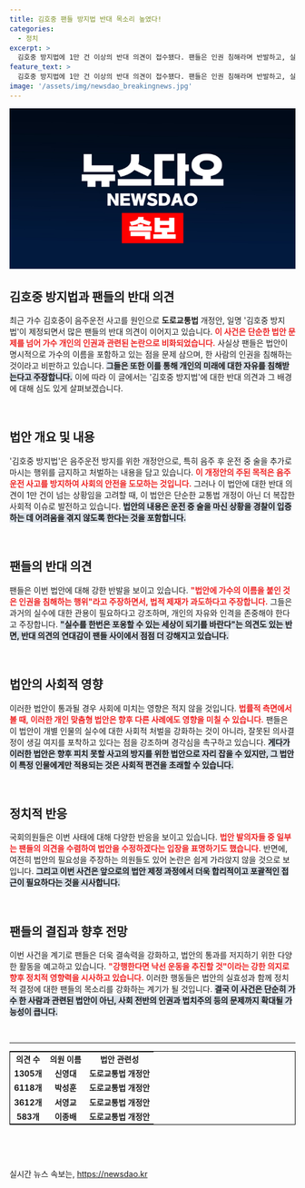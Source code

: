 ```yaml
---
title: 김호중 팬들 방지법 반대 목소리 높였다!
categories:
  - 정치
excerpt: >
  김호중 방지법에 1만 건 이상의 반대 의견이 접수됐다. 팬들은 인권 침해라며 반발하고, 실수를 포용하는 사회를 촉구하는 등 강력히 반대하는 목소리를 내고 있다. 이 법안이 가수의 이름을 딴 것에 대한 논란이 일고 있어 귀추가 주목된다.
feature_text: >
  김호중 방지법에 1만 건 이상의 반대 의견이 접수됐다. 팬들은 인권 침해라며 반발하고, 실수를 포용하는 사회를 촉구하는 등 강력히 반대하는 목소리를 내고 있다. 이 법안이 가수의 이름을 딴 것에 대한 논란이 일고 있어 귀추가 주목된다.
image: '/assets/img/newsdao_breakingnews.jpg'
---
```


<p><img src="/assets/img/newsdao_breakingnews.jpg" alt="koreaapp 속보" /></p>

<h2 data-ke-size="size26">김호중 방지법과 팬들의 반대 의견</h2>

<p data-ke-size="size16">
최근 가수 김호중이 음주운전 사고를 원인으로 <b>도로교통법</b> 개정안, 일명 '김호중 방지법'이 제정되면서 많은 팬들의 반대 의견이 이어지고 있습니다. <b><span style="color: #ee2323;">이 사건은 단순한 법안 문제를 넘어 가수 개인의 인권과 관련된 논란으로 비화되었습니다.</span></b> 사실상 팬들은 법안이 명시적으로 가수의 이름을 포함하고 있는 점을 문제 삼으며, 한 사람의 인권을 침해하는 것이라고 비판하고 있습니다. <b><span style="background-color: #21538527;">그들은 또한 이를 통해 개인의 미래에 대한 자유를 침해받는다고 주장합니다.</span></b> 이에 따라 이 글에서는 '김호중 방지법'에 대한 반대 의견과 그 배경에 대해 심도 있게 살펴보겠습니다.
</p>

<p data-ke-size="size16">&nbsp;</p>

<h2 data-ke-size="size26">법안 개요 및 내용</h2>

<p data-ke-size="size16">
'김호중 방지법'은 음주운전 방지를 위한 개정안으로, 특히 음주 후 운전 중 술을 추가로 마시는 행위를 금지하고 처벌하는 내용을 담고 있습니다. <b><span style="color: #ee2323;">이 개정안의 주된 목적은 음주운전 사고를 방지하여 사회의 안전을 도모하는 것입니다.</span></b> 그러나 이 법안에 대한 반대 의견이 1만 건이 넘는 상황임을 고려할 때, 이 법안은 단순한 교통법 개정이 아닌 더 복잡한 사회적 이슈로 발전하고 있습니다. <b><span style="background-color: #21538527;">법안의 내용은 운전 중 술을 마신 상황을 경찰이 입증하는 데 어려움을 겪지 않도록 한다는 것을 포함합니다.</span></b>
</p>

<p data-ke-size="size16">&nbsp;</p>

<h2 data-ke-size="size26">팬들의 반대 의견</h2>

<p data-ke-size="size16">
팬들은 이번 법안에 대해 강한 반발을 보이고 있습니다. <b><span style="color: #ee2323;">"법안에 가수의 이름을 붙인 것은 인권을 침해하는 행위"라고 주장하면서, 법적 제재가 과도하다고 주장합니다.</span></b> 그들은 과거의 실수에 대한 관용이 필요하다고 강조하며, 개인의 자유와 인격을 존중해야 한다고 주장합니다. <b><span style="background-color: #21538527;">"실수를 한번은 포옹할 수 있는 세상이 되기를 바란다"는 의견도 있는 반면, 반대 의견의 연대감이 팬들 사이에서 점점 더 강해지고 있습니다.</span></b>
</p>

<p data-ke-size="size16">&nbsp;</p>

<h2 data-ke-size="size26">법안의 사회적 영향</h2>

<p data-ke-size="size16">
이러한 법안이 통과될 경우 사회에 미치는 영향은 적지 않을 것입니다. <b><span style="color: #ee2323;">법률적 측면에서 볼 때, 이러한 개인 맞춤형 법안은 향후 다른 사례에도 영향을 미칠 수 있습니다.</span></b> 팬들은 이 법안이 개별 인물의 실수에 대한 사회적 처벌을 강화하는 것이 아니라, 잘못된 의사결정이 생길 여지를 포착하고 있다는 점을 강조하며 경각심을 촉구하고 있습니다. <b><span style="background-color: #21538527;">게다가 이러한 법안은 향후 피치 못할 사고의 방지를 위한 법안으로 자리 잡을 수 있지만, 그 법안이 특정 인물에게만 적용되는 것은 사회적 편견을 초래할 수 있습니다.</span></b>
</p>

<p data-ke-size="size16">&nbsp;</p>

<h2 data-ke-size="size26">정치적 반응</h2>

<p data-ke-size="size16">
국회의원들은 이번 사태에 대해 다양한 반응을 보이고 있습니다. <b><span style="color: #ee2323;">법안 발의자들 중 일부는 팬들의 의견을 수렴하여 법안을 수정하겠다는 입장을 표명하기도 했습니다.</span></b> 반면에, 여전히 법안의 필요성을 주장하는 의원들도 있어 논란은 쉽게 가라앉지 않을 것으로 보입니다. <b><span style="background-color: #21538527;">그리고 이번 사건은 앞으로의 법안 제정 과정에서 더욱 합리적이고 포괄적인 접근이 필요하다는 것을 시사합니다.</span></b>
</p>

<p data-ke-size="size16">&nbsp;</p>

<h2 data-ke-size="size26">팬들의 결집과 향후 전망</h2>

<p data-ke-size="size16">
이번 사건을 계기로 팬들은 더욱 결속력을 강화하고, 법안의 통과를 저지하기 위한 다양한 활동을 예고하고 있습니다. <b><span style="color: #ee2323;">"강행한다면 낙선 운동을 추진할 것"이라는 강한 의지로 향후 정치적 영향력을 시사하고 있습니다.</span></b> 이러한 행동들은 법안의 실효성과 함께 정치적 결정에 대한 팬들의 목소리를 강화하는 계기가 될 것입니다. <b><span style="background-color: #21538527;">결국 이 사건은 단순히 가수 한 사람과 관련된 법안이 아닌, 사회 전반의 인권과 법치주의 등의 문제까지 확대될 가능성이 큽니다.</span></b>
</p>

<p data-ke-size="size16">&nbsp;</p>

<hr>

<table style="border: 1px solid black; width: 100%; border-collapse: collapse;">
    <tr>
        <td style="text-align: center; height: 17px;"><b>의견 수</b></td>
        <td style="text-align: center; height: 17px;"><b>의원 이름</b></td>
        <td style="text-align: center; height: 17px;"><b>법안 관련성</b></td>
    </tr>
    <tr>
        <td style="text-align: center; height: 17px;"><b>1305개</b></td>
        <td style="text-align: center; height: 17px;"><b>신영대</b></td>
        <td style="text-align: center; height: 17px;"><b>도로교통법 개정안</b></td>
    </tr>
    <tr>
        <td style="text-align: center; height: 17px;"><b>6118개</b></td>
        <td style="text-align: center; height: 17px;"><b>박성훈</b></td>
        <td style="text-align: center; height: 17px;"><b>도로교통법 개정안</b></td>
    </tr>
    <tr>
        <td style="text-align: center; height: 17px;"><b>3612개</b></td>
        <td style="text-align: center; height: 17px;"><b>서영교</b></td>
        <td style="text-align: center; height: 17px;"><b>도로교통법 개정안</b></td>
    </tr>
    <tr>
        <td style="text-align: center; height: 17px;"><b>583개</b></td>
        <td style="text-align: center; height: 17px;"><b>이종배</b></td>
        <td style="text-align: center; height: 17px;"><b>도로교통법 개정안</b></td>
    </tr>
</table>

<p data-ke-size="size16">&nbsp;</p>

<p data-ke-size="size16">&nbsp;</p>
실시간 뉴스 속보는, <a href="https://newsdao.kr" rel="dofollow">https://newsdao.kr</a>


